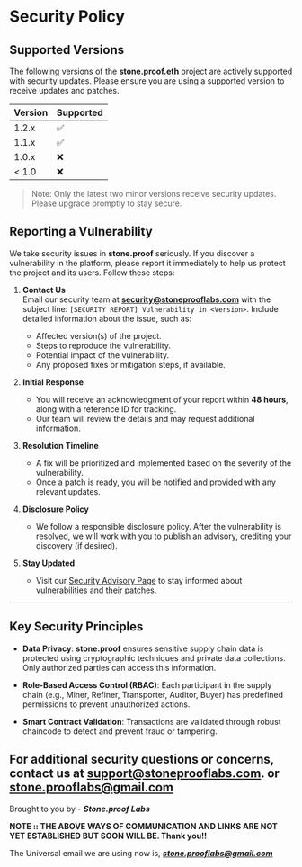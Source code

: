# Security Policy

## Supported Versions

The following versions of the **stone.proof.eth** project are actively supported with security updates. Please ensure you are using a supported version to receive updates and patches.

| Version | Supported          |
| ------- | ------------------ |
| 1.2.x   | :white_check_mark: |
| 1.1.x   | :white_check_mark: |
| 1.0.x   | :x:                |
| < 1.0   | :x:                |

> Note: Only the latest two minor versions receive security updates. Please upgrade promptly to stay secure.

## Reporting a Vulnerability

We take security issues in **stone.proof** seriously. If you discover a vulnerability in the platform, please report it immediately to help us protect the project and its users. Follow these steps:

1. **Contact Us**  
   Email our security team at **security@stoneprooflabs.com** with the subject line: `[SECURITY REPORT] Vulnerability in <Version>`. Include detailed information about the issue, such as:
   - Affected version(s) of the project.
   - Steps to reproduce the vulnerability.
   - Potential impact of the vulnerability.
   - Any proposed fixes or mitigation steps, if available.

2. **Initial Response**  
   - You will receive an acknowledgment of your report within **48 hours**, along with a reference ID for tracking.
   - Our team will review the details and may request additional information.

3. **Resolution Timeline**  
   - A fix will be prioritized and implemented based on the severity of the vulnerability.
   - Once a patch is ready, you will be notified and provided with any relevant updates.

4. **Disclosure Policy**  
   - We follow a responsible disclosure policy. After the vulnerability is resolved, we will work with you to publish an advisory, crediting your discovery (if desired).

5. **Stay Updated**  
   - Visit our [Security Advisory Page](https://StoneProofLabs.com/security-advisories) to stay informed about vulnerabilities and their patches.

---

## Key Security Principles

- **Data Privacy**: **stone.proof** ensures sensitive supply chain data is protected using cryptographic techniques and private data collections. Only authorized parties can access this information.
  
- **Role-Based Access Control (RBAC)**: Each participant in the supply chain (e.g., Miner, Refiner, Transporter, Auditor, Buyer) has predefined permissions to prevent unauthorized actions.
  
- **Smart Contract Validation**: Transactions are validated through robust chaincode to detect and prevent fraud or tampering.

For additional security questions or concerns, contact us at <support@stoneprooflabs.com>. or   <stone.prooflabs@gmail.com>
-------------------------------

Brought to you by - _**Stone.proof Labs**_

**NOTE :: THE ABOVE WAYS OF COMMUNICATION AND LINKS ARE NOT YET ESTABLISHED BUT SOON WILL BE. Thank you!!**

The Universal email we are using now is, _**<stone.prooflabs@gmail.com>**_